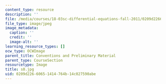 ```yaml
---
content_type: resource
description: ''
file: /media/courses/18-03sc-differential-equations-fall-2011/0209d22660651414764b14c027590abe_s0.jpg
file_type: image/jpeg
image_metadata:
  caption: ''
  credit: ''
  image-alt: ''
learning_resource_types: []
ocw_type: OCWImage
parent_title: Conventions and Preliminary Material
parent_type: CourseSection
resourcetype: Image
title: s0.jpg
uid: 0209d226-6065-1414-764b-14c027590abe
---
```

